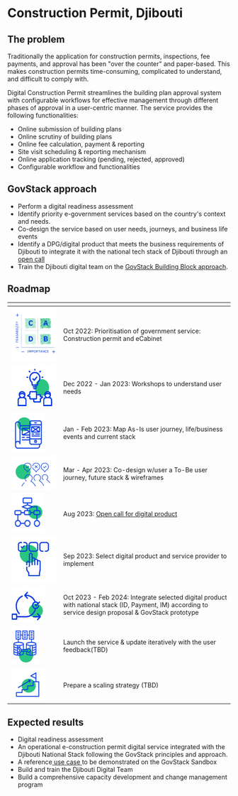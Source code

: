 # Construction Permit, Djibouti

## The problem

Traditionally the application for construction permits, inspections, fee payments, and approval has been "over the counter" and paper-based. This makes construction permits time-consuming, complicated to understand, and difficult to comply with.

Digital Construction Permit streamlines the building plan approval system with configurable workflows for effective management through different phases of approval in a user-centric manner. The service provides the following functionalities:

* Online submission of building plans
* Online scrutiny of building plans
* Online fee calculation, payment & reporting
* Site visit scheduling & reporting mechanism
* Online application tracking (pending, rejected, approved)
* Configurable workflow and functionalities

## GovStack approach

* Perform a digital readiness assessment
* Identify priority e-government services based on the country's context and needs.
* Co-design the service based on user needs, journeys, and business life events
* Identify a DPG/digital product that meets the business requirements of Djibouti to integrate it with the national tech stack of Djibouti through an [open call](https://www.leverist.de/en/app/opportunities/call-for-digital-products-to-manage-ecabinet-meetings-document-correspondence-and-policy-drafting-for-the-government-of-djibouti?force\_preview=1)[ ](https://www.leverist.de/en/app/opportunities/call-for-digital-products-to-manage-issuance-of-construction-permits-in-djibouti-using-the-govstack-building-block-approach?force\_preview=1)
* Train the Djibouti digital team on the [GovStack Building Block approach](https://govstack.gitbook.io/implementation-playbook/govstack-implementation-playbook/2-description/building-block-approach).

## Roadmap

<table><thead><tr><th width="105"></th><th></th></tr></thead><tbody><tr><td><img src="../../../.gitbook/assets/Screenshot_2023-03-28_170152-removebg-preview.png" alt=""></td><td>Oct 2022: Prioritisation of government service: Construction permit and eCabinet</td></tr><tr><td><img src="../../../.gitbook/assets/image (7) (1).png" alt=""></td><td>Dec 2022 - Jan 2023: Workshops to understand user needs</td></tr><tr><td><img src="../../../.gitbook/assets/image (11) (1).png" alt=""></td><td>Jan - Feb 2023: Map As-Is user journey, life/business events and current stack</td></tr><tr><td><img src="../../../.gitbook/assets/image (16) (1).png" alt=""></td><td>Mar - Apr 2023: Co-design w/user a To-Be user journey, future stack &#x26; wireframes</td></tr><tr><td><img src="../../../.gitbook/assets/image (8) (1).png" alt=""></td><td>Aug 2023: <a href="https://www.leverist.de/en/app/opportunities/call-for-digital-products-to-manage-issuance-of-construction-permits-in-djibouti-using-the-govstack-building-block-approach?force_preview=1">Open call for digital product</a></td></tr><tr><td><img src="../../../.gitbook/assets/Untitled design.jpg" alt=""></td><td>Sep 2023: Select digital product and service provider to implement</td></tr><tr><td><img src="../../../.gitbook/assets/image (9) (1).png" alt=""></td><td>Oct 2023 - Feb 2024: Integrate selected digital product with national stack (ID, Payment, IM) according to service design proposal &#x26; GovStack prototype</td></tr><tr><td><img src="../../../.gitbook/assets/image (14) (1).png" alt=""></td><td>Launch the service &#x26; update iteratively with the user feedback(TBD)</td></tr><tr><td><img src="../../../.gitbook/assets/image (13) (1).png" alt=""></td><td>Prepare a scaling strategy  (TBD)</td></tr></tbody></table>

## Expected results

* Digital readiness assessment&#x20;
* An operational e-construction permit digital service integrated with the Djibouti National Stack following the GovStack principles and approach.
* A reference[ use case ](https://govstack.gitbook.io/use-cases/readme/inf-1-construction-permit)to be demonstrated on the GovStack Sandbox
* Build and train the Djibouti Digital Team&#x20;
* Build a comprehensive capacity development and change management program
